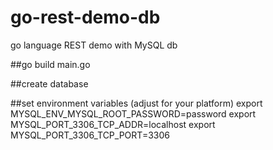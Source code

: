 # go-rest-demo-db
go language REST demo with MySQL db

##go build main.go

##create database

##set environment variables (adjust for your platform)
export MYSQL_ENV_MYSQL_ROOT_PASSWORD=password
export MYSQL_PORT_3306_TCP_ADDR=localhost
export MYSQL_PORT_3306_TCP_PORT=3306
